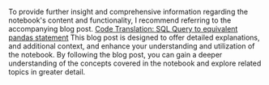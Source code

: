 To provide further insight and comprehensive information regarding the notebook's content and functionality, I recommend referring to the accompanying blog post. [Code Translation: SQL Query to equivalent pandas statement](https://www.goglides.dev/mallikarjun_m/code-translation-sql-query-to-equivalent-pandas-statement-48o6) This blog post is designed to offer detailed explanations, and additional context, and enhance your understanding and utilization of the notebook. By following the blog post, you can gain a deeper understanding of the concepts covered in the notebook and explore related topics in greater detail.
